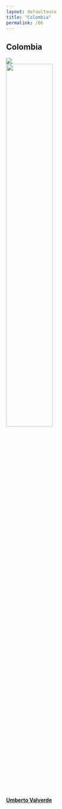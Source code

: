 ```yaml
---
layout: defaultauco
title: "Colombia"
permalink: /66
---
```

<div class="container-0">
    <div class="container-title">
        <span class="country"><h2>Colombia</h2></span>
        <div class="photo-co">
          <img src="https://www.worldatlas.com/r/w960-q80/upload/ad/f2/f3/topo-2k.png" >
    </div>
</div>
<!-- partial:index.partial.html -->
<div class="container">
  <div class="timeline clearfix">
  <div class="vertical-line">
 <div id="post-1" class="vesti-col timeline-post">
      <div class="vesti-content-wrapper">
        <div class="photo">
          <img src="http://noti5.tv/wp-content/uploads/2019/07/umberto_valverde.jpg" width="50%" height="50%">
          <div class="vesti-date-wrapper">
            <div class="vesti-date">
            </div>
          </div>
        </div>
        <div class="vesti-desc">
          <a class="desc-a" href="#">
            <h4><a href="/uvalverde">Umberto Valverde</a></h4>
          </a>
        </div>
      </div>
    </div>


<!-- partial -->